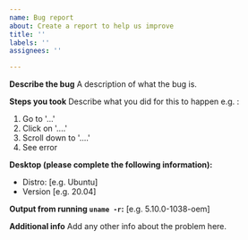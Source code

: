 ```yaml
---
name: Bug report
about: Create a report to help us improve
title: ''
labels: ''
assignees: ''

---
```


**Describe the bug**
A description of what the bug is.

**Steps you took**
Describe what you did for this to happen e.g. :
1. Go to '...'
2. Click on '....'
3. Scroll down to '....'
4. See error

**Desktop (please complete the following information):**
 - Distro: [e.g. Ubuntu]
 - Version [e.g. 20.04]

**Output from running `uname -r`:**
[e.g. 5.10.0-1038-oem]

**Additional info**
Add any other info about the problem here.
